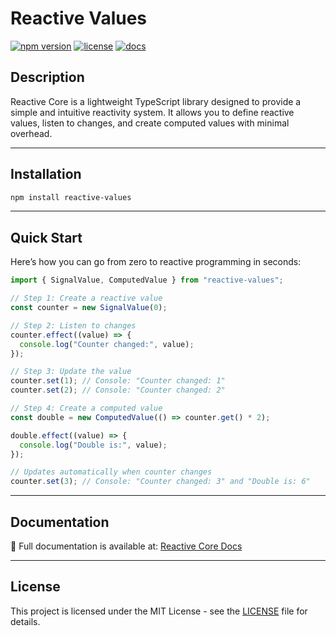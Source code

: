 # Reactive Values

[![npm version](https://img.shields.io/npm/v/reactive-values.svg)](https://www.npmjs.com/package/reactive-values)
[![license](https://img.shields.io/npm/l/reactive-values.svg)](https://github.com/KaguilarA/Reactive-Core/blob/main/LICENSE)
[![docs](https://img.shields.io/badge/docs-online-blue)](https://kaguilara.github.io/Reactive-Core/)


## Description

Reactive Core is a lightweight TypeScript library designed to provide a simple and intuitive reactivity system. It allows you to define reactive values, listen to changes, and create computed values with minimal overhead.

---

## Installation

```bash
npm install reactive-values
```

---

## Quick Start

Here’s how you can go from zero to reactive programming in seconds:

```ts
import { SignalValue, ComputedValue } from "reactive-values";

// Step 1: Create a reactive value
const counter = new SignalValue(0);

// Step 2: Listen to changes
counter.effect((value) => {
  console.log("Counter changed:", value);
});

// Step 3: Update the value
counter.set(1); // Console: "Counter changed: 1"
counter.set(2); // Console: "Counter changed: 2"

// Step 4: Create a computed value
const double = new ComputedValue(() => counter.get() * 2);

double.effect((value) => {
  console.log("Double is:", value);
});

// Updates automatically when counter changes
counter.set(3); // Console: "Counter changed: 3" and "Double is: 6"
```

---

## Documentation

📖 Full documentation is available at: [Reactive Core Docs](https://kaguilara.github.io/Reactive-Core/)

---

## License

This project is licensed under the MIT License - see the [LICENSE](LICENSE) file for details.
